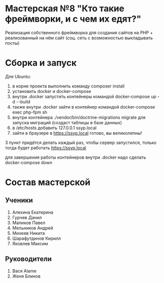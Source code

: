 # Мастерская №8 "Кто такие фреймворки, и с чем их едят?"

Реализация собственного фреймворка для создания сайтов на PHP + реализованный на нём сайт (соц. сеть с возможностью выкладывать посты)

# Сборка и запуск

Для Ubuntu:
1. в корне проекта выполнить команду composer install
2. установить docker и docker-compose
3. внутри .docker запустить контейнеры командой docker-compose up -d --build
4. также внутри .docker зайти в контейнер командой docker-compose exec php-fpm sh
5. внутри контейнера ./vendor/bin/doctrine-migrations migrate для запуска миграций (создаст таблицы в базе данных)
6. в /etc/hosts добавить 127.0.0.1    ssyp.local
7. зайти в браузере в https://ssyp.local готово, вы великолепны!

3 пункт придётся делать каждый раз, чтобы сервер запустился, только тогда будет работать https://ssyp.local

для завершения работы контейнеров внутри .docker надо сделать docker-compose down 

# Состав мастерской
## Ученики
1. Алехина Екатерина
2. Гурчев Данил
3. Маликов Павел
4. Мельников Андрей
5. Михеев Никита
6. Шарафутдинов Кирилл
7. Яковлев Максим

## Руководители
1. Вася Alame
2. Женя Блинов
